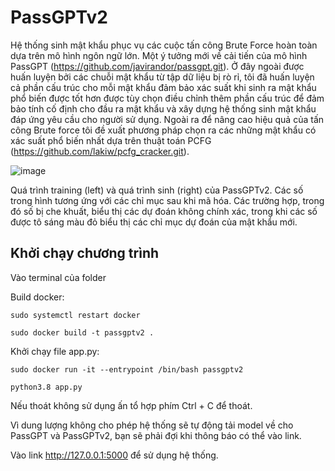 # PassGPTv2
Hệ thống sinh mật khẩu phục vụ các cuộc tấn công Brute Force hoàn toàn dựa trên mô hình ngôn ngữ lớn. Một ý tưởng mới về cải tiến của mô hình PassGPT (https://github.com/javirandor/passgpt.git). Ở đây ngoài được huấn luyện bởi các chuỗi mật khẩu từ tập dữ liệu bị rò rỉ, tôi đã huấn luyện cả phần cấu trúc cho mỗi mật khẩu đảm bảo xác suất khi sinh ra mật khẩu phổ biến được tốt hơn được tùy chọn điều chỉnh thêm phần cấu trúc để đảm bảo tính cố định cho đầu ra mật khẩu và xây dựng hệ thống sinh mật khẩu đáp ứng yêu cầu cho người sử dụng. Ngoài ra để nâng cao hiệu quả của tấn công Brute force tôi đề xuất phương pháp chọn ra các những mật khẩu có xác suất phổ biến nhất dựa trên thuật toán PCFG (https://github.com/lakiw/pcfg_cracker.git).

![image](https://github.com/user-attachments/assets/078589fe-d9ed-46d1-bc44-4ec9a7d893a8)

Quá trình training (left) và quá trình sinh (right) của PassGPTv2. Các số trong hình tương ứng với các chỉ mục sau khi mã hóa. Các trường hợp, trong đó số bị che khuất, biểu thị các dự đoán không chính xác, trong khi các số được tô sáng màu đỏ biểu thị các chỉ mục dự đoán của mật khẩu mới.

## Khởi chạy chương trình
Vào terminal của folder

Build docker:

    sudo systemctl restart docker

    sudo docker build -t passgptv2 .
  
Khởi chạy file app.py:

    sudo docker run -it --entrypoint /bin/bash passgptv2

    python3.8 app.py
  
Nếu thoát không sử dụng ấn tổ hợp phím Ctrl + C để thoát.

Vì dung lượng không cho phép hệ thống sẽ tự động tải model về cho PassGPT và PassGPTv2, bạn sẽ phải đợi khi thông báo có thể vào link.

Vào link http://127.0.0.1:5000 để sử dụng hệ thống.
